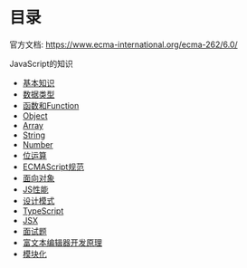 
# 目录

官方文档: <https://www.ecma-international.org/ecma-262/6.0/>

JavaScript的知识

- [基本知识](./basic/)
- [数据类型](./datatype.md)
- [函数和Function](./Function.md)
- [Object](./Object.md)
- [Array](./Array.md)
- [String](./String.md)
- [Number](./Number.md)
- [位运算](./位运算.md)
- [ECMAScript规范](./es.md)
- [面向对象](./OOinJS.md)
- [JS性能](./performance.md)
- [设计模式](./designPatterns.md)
- [TypeScript](./TypeScript.md)
- [JSX](./JSX.md)
- [面试题](./topic.md)
- [富文本编辑器开发原理](./editor.md)
- [模块化](./module.md)
